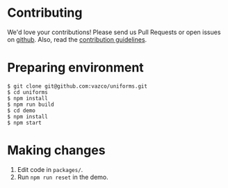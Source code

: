 # Contributing

We'd love your contributions! Please send us Pull Requests or open issues on [github](https://github.com/vazco/uniforms). Also, read the [contribution guidelines](https://github.com/vazco/uniforms/blob/master/.github/CONTRIBUTING.md).

# Preparing environment

```shell
$ git clone git@github.com:vazco/uniforms.git
$ cd uniforms
$ npm install
$ npm run build
$ cd demo
$ npm install
$ npm start
```

# Making changes

1. Edit code in `packages/`.
2. Run `npm run reset` in the demo.
